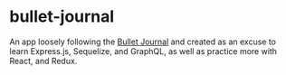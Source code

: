 # bullet-journal 

An app loosely following the [Bullet Journal](http://bulletjournal.com/) and created as an excuse to learn Express.js, Sequelize, and GraphQL, as well as practice more with React, and Redux.
